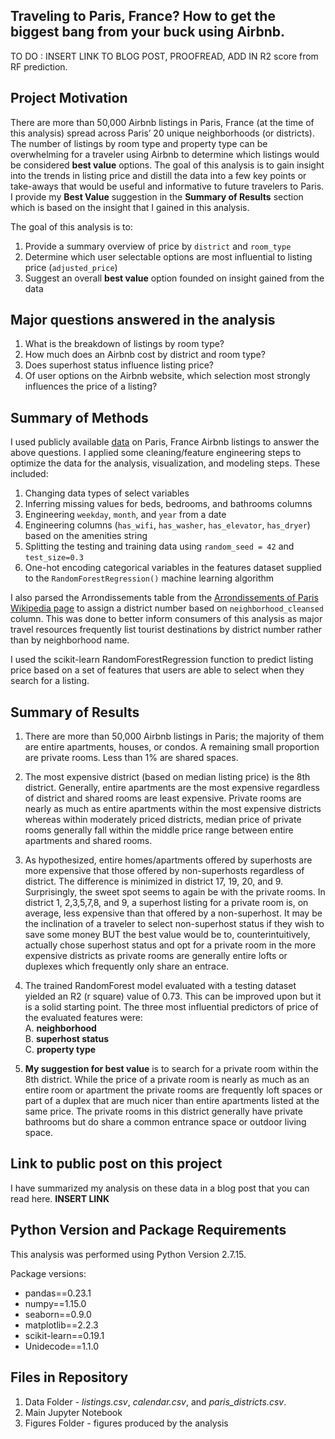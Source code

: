 ## Traveling to Paris, France? How to get the biggest bang from your buck using Airbnb.

TO DO : INSERT LINK TO BLOG POST, PROOFREAD, ADD IN R2 score from RF prediction.

## Project Motivation
There are more than 50,000 Airbnb listings in Paris, France (at the time of this analysis) spread across Paris’ 20 unique neighborhoods (or districts). The number of listings by room type and property type can be overwhelming for a traveler using Airbnb to determine which listings would be considered **best value** options. The goal of this analysis is to gain insight into the trends in listing price and distill the data into a few key points or take-aways that would be useful and informative to future travelers to Paris. I provide my **Best Value** suggestion in the **Summary of Results** section which is based on the insight that I gained in this analysis.

The goal of this analysis is to:
1. Provide a summary overview of price by `district` and `room_type`   
2. Determine which user selectable options are most influential to listing price (`adjusted_price`)  
3. Suggest an overall **best value** option founded on insight gained from the data  

## Major questions answered in the analysis
1.	What is the breakdown of listings by room type?  
2.	How much does an Airbnb cost by district and room type?   
3.	Does superhost status influence listing price?  
4.	Of user options on the Airbnb website, which selection most strongly influences the price of a listing?   

## Summary of Methods
I used publicly available [data](http://insideAirbnb.com/get-the-data.html) on Paris, France Airbnb listings to answer the above questions. I applied some cleaning/feature engineering steps to optimize the data for the analysis, visualization, and modeling steps. These included:  

1. Changing data types of select variables
2. Inferring missing values for beds, bedrooms, and bathrooms columns
3. Engineering `weekday`, `month`, and `year` from a date
4. Engineering columns (`has_wifi`, `has_washer`, `has_elevator`, `has_dryer`) based on the amenities string
5. Splitting the testing and training data using  `random_seed = 42` and `test_size=0.3`
5. One-hot encoding categorical variables in the features dataset supplied to the `RandomForestRegression()` machine learning algorithm

I also parsed the Arrondissements table from the [Arrondissements of Paris Wikipedia page](https://en.wikipedia.org/wiki/Arrondissements_of_Paris) to assign a district number based on `neighborhood_cleansed` column. This was done to better inform consumers of this analysis as major travel resources frequently list tourist destinations by district number rather than by neighborhood name.

I used the scikit-learn RandomForestRegression function to predict listing price based on a set of features that users are able to select when they search for a listing.

## Summary of Results
1. There are more than 50,000 Airbnb listings in Paris; the majority of them are entire apartments, houses, or condos. A remaining small proportion are private rooms. Less than 1% are shared spaces.     

2. The most expensive district (based on median listing price) is the 8th district. Generally, entire apartments are the most expensive regardless of district and shared rooms are least expensive. Private rooms are nearly as much as entire apartments within the most expensive districts whereas within moderately priced districts, median price of private rooms generally fall within the middle price range between entire apartments and shared rooms.  

3. As hypothesized, entire homes/apartments offered by superhosts are more expensive that those offered by non-superhosts regardless of district. The difference is minimized in district 17, 19, 20, and 9.
Surprisingly, the sweet spot seems to again be with the private rooms. In district 1, 2,3,5,7,8, and 9, a superhost listing for a private room is, on average, less expensive than that offered by a non-superhost.
It may be the inclination of a traveler to select non-superhost status if they wish to save some money BUT the best value would be to, counterintuitively, actually chose superhost status and opt for a private room in the more expensive districts as private rooms are generally entire lofts or duplexes which frequently only share an entrace.   

4. The trained RandomForest model evaluated with a testing dataset yielded an R2 (r square) value of 0.73. This can be improved upon but it is a solid starting point. The three most influential predictors of price of the evaluated features were:  
      A. **neighborhood**  
      B. **superhost status**  
      C. **property type**     

5. **My suggestion for best value** is to search for a private room within the 8th district. While the price of a private room is nearly as much as an entire room or apartment the private rooms are frequently loft spaces or part of a duplex that are much nicer than entire apartments listed at the same price. The private rooms in this district generally have private bathrooms but do share a common entrance space or outdoor living space.   

## Link to public post on this project
I have summarized my analysis on these data in a blog post that you can read here. **INSERT LINK**  

## Python Version and Package Requirements
This analysis was performed using Python Version 2.7.15.    

Package versions:   
* pandas==0.23.1
* numpy==1.15.0
* seaborn==0.9.0
* matplotlib==2.2.3
* scikit-learn==0.19.1
* Unidecode==1.1.0


## Files in Repository
1. Data Folder - *listings.csv*, *calendar.csv*, and *paris_districts.csv*.  
2. Main Jupyter Notebook
3. Figures Folder - figures produced by the analysis
